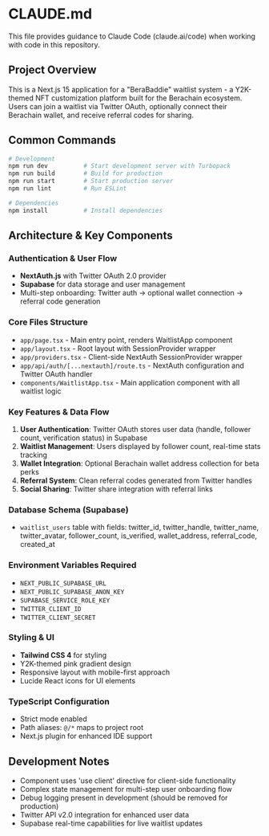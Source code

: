# CLAUDE.md

This file provides guidance to Claude Code (claude.ai/code) when working with code in this repository.

## Project Overview

This is a Next.js 15 application for a "BeraBaddie" waitlist system - a Y2K-themed NFT customization platform built for the Berachain ecosystem. Users can join a waitlist via Twitter OAuth, optionally connect their Berachain wallet, and receive referral codes for sharing.

## Common Commands

```bash
# Development
npm run dev          # Start development server with Turbopack
npm run build        # Build for production
npm run start        # Start production server
npm run lint         # Run ESLint

# Dependencies
npm install          # Install dependencies
```

## Architecture & Key Components

### Authentication & User Flow
- **NextAuth.js** with Twitter OAuth 2.0 provider
- **Supabase** for data storage and user management
- Multi-step onboarding: Twitter auth → optional wallet connection → referral code generation

### Core Files Structure
- `app/page.tsx` - Main entry point, renders WaitlistApp component
- `app/layout.tsx` - Root layout with SessionProvider wrapper
- `app/providers.tsx` - Client-side NextAuth SessionProvider wrapper
- `app/api/auth/[...nextauth]/route.ts` - NextAuth configuration and Twitter OAuth handler
- `components/WaitlistApp.tsx` - Main application component with all waitlist logic

### Key Features & Data Flow
1. **User Authentication**: Twitter OAuth stores user data (handle, follower count, verification status) in Supabase
2. **Waitlist Management**: Users displayed by follower count, real-time stats tracking
3. **Wallet Integration**: Optional Berachain wallet address collection for beta perks
4. **Referral System**: Clean referral codes generated from Twitter handles
5. **Social Sharing**: Twitter share integration with referral links

### Database Schema (Supabase)
- `waitlist_users` table with fields: twitter_id, twitter_handle, twitter_name, twitter_avatar, follower_count, is_verified, wallet_address, referral_code, created_at

### Environment Variables Required
- `NEXT_PUBLIC_SUPABASE_URL`
- `NEXT_PUBLIC_SUPABASE_ANON_KEY`
- `SUPABASE_SERVICE_ROLE_KEY`
- `TWITTER_CLIENT_ID`
- `TWITTER_CLIENT_SECRET`

### Styling & UI
- **Tailwind CSS 4** for styling
- Y2K-themed pink gradient design
- Responsive layout with mobile-first approach
- Lucide React icons for UI elements

### TypeScript Configuration
- Strict mode enabled
- Path aliases: `@/*` maps to project root
- Next.js plugin for enhanced IDE support

## Development Notes

- Component uses 'use client' directive for client-side functionality
- Complex state management for multi-step user onboarding flow
- Debug logging present in development (should be removed for production)
- Twitter API v2.0 integration for enhanced user data
- Supabase real-time capabilities for live waitlist updates